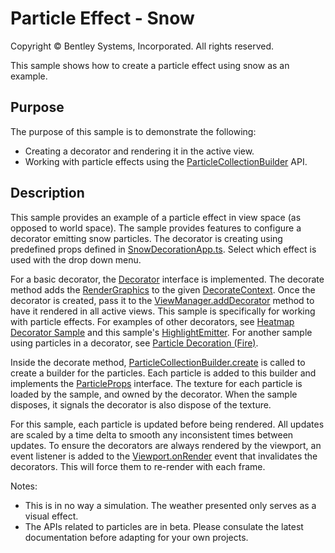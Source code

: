 # Particle Effect - Snow

Copyright © Bentley Systems, Incorporated. All rights reserved.

This sample shows how to create a particle effect using snow as an example.

## Purpose

The purpose of this sample is to demonstrate the following:

* Creating a decorator and rendering it in the active view.
* Working with particle effects using the [ParticleCollectionBuilder](https://www.itwinjs.org/reference/imodeljs-frontend/rendering/particlecollectionbuilder) API.

## Description

This sample provides an example of a particle effect in view space (as opposed to world space).  The sample provides features to configure a decorator emitting snow particles.  The decorator is creating using predefined props defined in [SnowDecorationApp.ts](./SnowDecorationApp.tsx).  Select which effect is used with the drop down menu.

For a basic decorator, the [Decorator](https://www.itwinjs.org/reference/imodeljs-frontend/views/decorator/) interface is implemented. The decorate method adds the [RenderGraphics](https://www.itwinjs.org/reference/imodeljs-frontend/rendering/rendergraphic/) to the given [DecorateContext](https://www.itwinjs.org/reference/imodeljs-frontend/rendering/decoratecontext). Once the decorator is created, pass it to the [ViewManager.addDecorator](https://www.itwinjs.org/reference/imodeljs-frontend/views/viewmanager/adddecorator/) method to have it rendered in all active views. This sample is specifically for working with particle effects. For examples of other decorators, see [Heatmap Decorator Sample](https://www.itwinjs.org/sample-showcase/?group=Viewer+Features&sample=heatmap-decorator-sample&imodel=Metrostation+Sample) and this sample's [HighlightEmitter](./FireDecorator.ts).  For another sample using particles in a decorator, see [Particle Decoration (Fire)](https://www.itwinjs.org/sample-showcase/?group=Viewer+Features&sample=fire-sample).

Inside the decorate method, [ParticleCollectionBuilder.create](https://www.itwinjs.org/reference/imodeljs-frontend/rendering/particlecollectionbuilder/particlecollectionbuilder.create/) is called to create a builder for the particles.  Each particle is added to this builder and implements the [ParticleProps](https://www.itwinjs.org/reference/imodeljs-frontend/rendering/particleprops/?term=partic) interface.
The texture for each particle is loaded by the sample, and owned by the decorator.  When the sample disposes, it signals the decorator is also dispose of the texture.

For this sample, each particle is updated before being rendered.  All updates are scaled by a time delta to smooth any inconsistent times between updates.  To ensure the decorators are always rendered by the viewport, an event listener is added to the [Viewport.onRender](https://www.itwinjs.org/reference/imodeljs-frontend/views/viewport/?term=onrender#onrender) event that invalidates the decorators.  This will force them to re-render with each frame.

Notes:

* This is in no way a simulation.  The weather presented only serves as a visual effect.
* The APIs related to particles are in beta.  Please consulate the latest documentation before adapting for your own projects.

